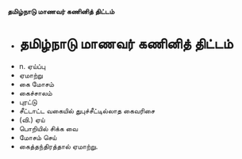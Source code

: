 **தமிழ்நாடு மாணவர் கணினித் திட்டம்**
- # தமிழ்நாடு மாணவர் கணினித் திட்டம்
- n. ஏய்ப்பு
- ஏமாற்று
- கை மோசம்
- கைச்சாலம்
- புரட்டு
- சீட்டாட்ட வகையில் துபுச்சீட்டில்லாத கைவரிசை
- (வி.) ஏய்
- பொறியில் சிக்க வை
- மோசம் செய்
- கைத்தந்திரத்தால் ஏமாற்று.

